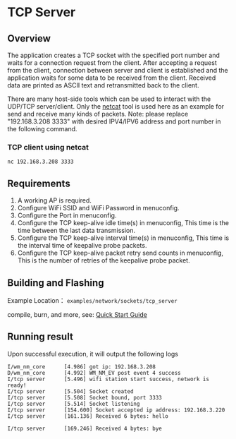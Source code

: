 # TCP Server

## Overview
The application creates a TCP socket with the specified port number and waits for a connection request from the client. 
After accepting a request from the client, connection between server and client is established and the application waits for some data to be received from the client. 
Received data are printed as ASCII text and retransmitted back to the client.

There are many host-side tools which can be used to interact with the UDP/TCP server/client.
Only the [netcat](http://netcat.sourceforge.net) tool is used here as an example for send and receive many kinds of packets.
Note: please replace "192.168.3.208 3333" with desired IPV4/IPV6 address and port number in the following command.

### TCP client using netcat
```
nc 192.168.3.208 3333
```

## Requirements
1. A working AP is required.
2. Configure WiFi SSID and WiFi Password in menuconfig.
3. Configure the Port in menuconfig.
4. Configure the TCP keep-alive idle time(s) in menuconfig, This time is the time between the last data transmission.
5. Configure the TCP keep-alive interval time(s) in menuconfig, This time is the interval time of keepalive probe packets.
6. Configure the TCP keep-alive packet retry send counts in menuconfig, This is the number of retries of the keepalive probe packet.

## Building and Flashing

Example Location： `examples/network/sockets/tcp_server`

compile, burn, and more, see: [Quick Start Guide](https://doc.winnermicro.net/w800/en/latest/get_started/index.html)


## Running result

Upon successful execution, it will output the following logs

```
I/wm_nm_core      [4.986] got ip: 192.168.3.208
D/wm_nm_core      [4.992] WM_NM_EV post event 4 success
I/tcp server      [5.496] wifi station start success, network is ready!
I/tcp server      [5.504] Socket created
I/tcp server      [5.508] Socket bound, port 3333
I/tcp server      [5.514] Socket listening
I/tcp server      [154.600] Socket accepted ip address: 192.168.3.220
I/tcp server      [161.136] Received 6 bytes: hello

I/tcp server      [169.246] Received 4 bytes: bye

```